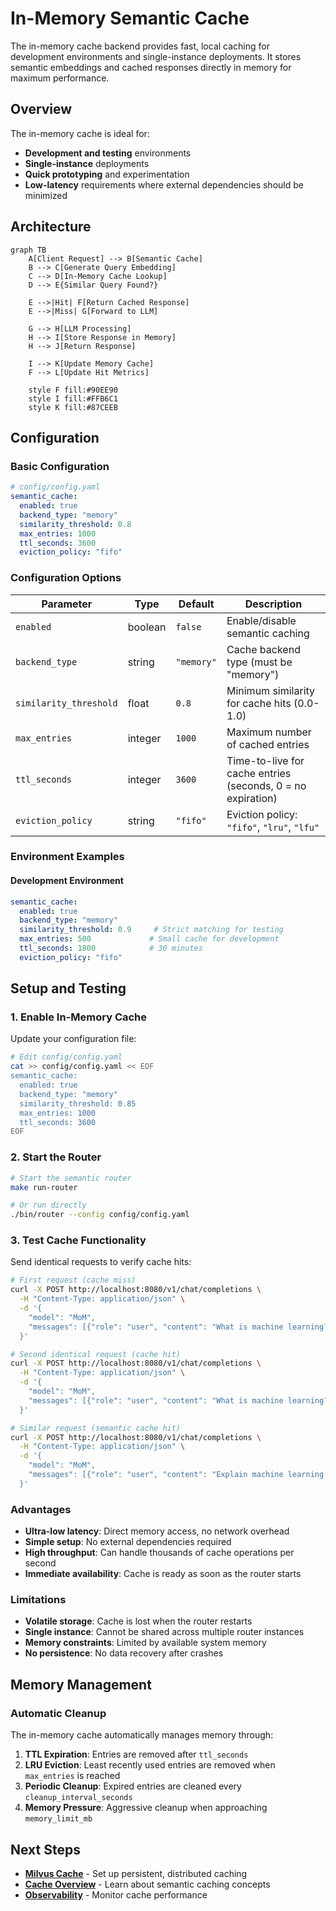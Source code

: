 # In-Memory Semantic Cache

The in-memory cache backend provides fast, local caching for development environments and single-instance deployments. It stores semantic embeddings and cached responses directly in memory for maximum performance.

## Overview

The in-memory cache is ideal for:

- **Development and testing** environments
- **Single-instance** deployments
- **Quick prototyping** and experimentation
- **Low-latency** requirements where external dependencies should be minimized

## Architecture

```mermaid
graph TB
    A[Client Request] --> B[Semantic Cache]
    B --> C[Generate Query Embedding]
    C --> D[In-Memory Cache Lookup]
    D --> E{Similar Query Found?}

    E -->|Hit| F[Return Cached Response]
    E -->|Miss| G[Forward to LLM]

    G --> H[LLM Processing]
    H --> I[Store Response in Memory]
    H --> J[Return Response]

    I --> K[Update Memory Cache]
    F --> L[Update Hit Metrics]

    style F fill:#90EE90
    style I fill:#FFB6C1
    style K fill:#87CEEB
```

## Configuration

### Basic Configuration

```yaml
# config/config.yaml
semantic_cache:
  enabled: true
  backend_type: "memory"
  similarity_threshold: 0.8
  max_entries: 1000
  ttl_seconds: 3600
  eviction_policy: "fifo"
```

### Configuration Options

| Parameter | Type | Default | Description |
|-----------|------|---------|-------------|
| `enabled` | boolean | `false` | Enable/disable semantic caching |
| `backend_type` | string | `"memory"` | Cache backend type (must be "memory") |
| `similarity_threshold` | float | `0.8` | Minimum similarity for cache hits (0.0-1.0) |
| `max_entries` | integer | `1000` | Maximum number of cached entries |
| `ttl_seconds` | integer | `3600` | Time-to-live for cache entries (seconds, 0 = no expiration) |
| `eviction_policy` | string | `"fifo"` | Eviction policy: `"fifo"`, `"lru"`, `"lfu"` |

### Environment Examples

#### Development Environment

```yaml
semantic_cache:
  enabled: true
  backend_type: "memory"
  similarity_threshold: 0.9     # Strict matching for testing
  max_entries: 500             # Small cache for development
  ttl_seconds: 1800            # 30 minutes
  eviction_policy: "fifo"
```

## Setup and Testing

### 1. Enable In-Memory Cache

Update your configuration file:

```bash
# Edit config/config.yaml
cat >> config/config.yaml << EOF
semantic_cache:
  enabled: true
  backend_type: "memory"
  similarity_threshold: 0.85
  max_entries: 1000
  ttl_seconds: 3600
EOF
```

### 2. Start the Router

```bash
# Start the semantic router
make run-router

# Or run directly
./bin/router --config config/config.yaml
```

### 3. Test Cache Functionality

Send identical requests to verify cache hits:

```bash
# First request (cache miss)
curl -X POST http://localhost:8080/v1/chat/completions \
  -H "Content-Type: application/json" \
  -d '{
    "model": "MoM",
    "messages": [{"role": "user", "content": "What is machine learning?"}]
  }'

# Second identical request (cache hit)
curl -X POST http://localhost:8080/v1/chat/completions \
  -H "Content-Type: application/json" \
  -d '{
    "model": "MoM",
    "messages": [{"role": "user", "content": "What is machine learning?"}]
  }'

# Similar request (semantic cache hit)
curl -X POST http://localhost:8080/v1/chat/completions \
  -H "Content-Type: application/json" \
  -d '{
    "model": "MoM",
    "messages": [{"role": "user", "content": "Explain machine learning concepts"}]
  }'
```

### Advantages

- **Ultra-low latency**: Direct memory access, no network overhead
- **Simple setup**: No external dependencies required
- **High throughput**: Can handle thousands of cache operations per second
- **Immediate availability**: Cache is ready as soon as the router starts

### Limitations

- **Volatile storage**: Cache is lost when the router restarts
- **Single instance**: Cannot be shared across multiple router instances
- **Memory constraints**: Limited by available system memory
- **No persistence**: No data recovery after crashes

## Memory Management

### Automatic Cleanup

The in-memory cache automatically manages memory through:

1. **TTL Expiration**: Entries are removed after `ttl_seconds`
2. **LRU Eviction**: Least recently used entries are removed when `max_entries` is reached
3. **Periodic Cleanup**: Expired entries are cleaned every `cleanup_interval_seconds`
4. **Memory Pressure**: Aggressive cleanup when approaching `memory_limit_mb`

## Next Steps

- **[Milvus Cache](./milvus-cache.md)** - Set up persistent, distributed caching
- **[Cache Overview](./overview.md)** - Learn about semantic caching concepts
- **[Observability](../observability/overview.md)** - Monitor cache performance
